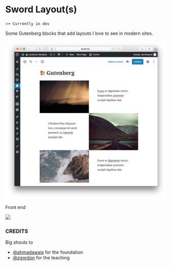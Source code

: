 # Sword Layout(s)

```
🔥⌨️ Currently in dev
```

Some Gutenberg blocks that add layouts I love to see in modern sites.

![](https://raw.githubusercontent.com/davidsword/sword-layouts/master/screenshot.png)

Front end

![](https://raw.githubusercontent.com/davidsword/sword-layouts/master/screenshot2.gif)

### CREDITS

Big shouts to

 - [@ahmadawais](https://github.com/ahmadawais/create-guten-block) for the foundation
 - [@zgordon](https://gutenberg.courses/development/) for the teaching
